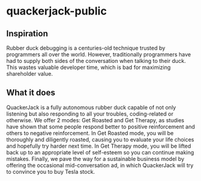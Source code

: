 # quackerjack-public
## Inspiration
Rubber duck debugging is a centuries-old technique trusted by programmers all over the world. However, traditionally programmers have had to supply both sides of the conversation when talking to their duck. This wastes valuable developer time, which is bad for maximizing shareholder value.

## What it does
QuackerJack is a fully autonomous rubber duck capable of not only listening but also responding to all your troubles, coding-related or otherwise. We offer 2 modes: Get Roasted and Get Therapy, as studies have shown that some people respond better to positive reinforcement and others to negative reinforcement. In Get Roasted mode, you will be thoroughly and diligently roasted, causing you to evaluate your life choices and hopefully try harder next time. In Get Therapy mode, you will be lifted back up to an appropriate level of self-esteem so you can continue making mistakes. Finally, we pave the way for a sustainable business model by offering the occasional mid-conversation ad, in which QuackerJack will try to convince you to buy Tesla stock.
